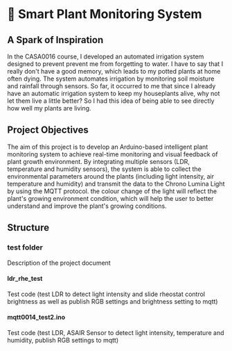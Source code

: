 # 🌱 Smart Plant Monitoring System

## A Spark of Inspiration
In the CASA0016 course, I developed an automated irrigation system designed to prevent prevent me from forgetting to water. I have to say that I really don't have a good memory, which leads to my potted plants at home often dying. The system automates irrigation by monitoring soil moisture and rainfall through sensors.
So far, it occurred to me that since I already have an automatic irrigation system to keep my houseplants alive, why not let them live a little better? So I had this idea of being able to see directly how well my plants are living.

## Project Objectives
The aim of this project is to develop an Arduino-based intelligent plant monitoring system to achieve real-time monitoring and visual feedback of plant growth environment. By integrating multiple sensors (LDR, temperature and humidity sensors), the system is able to collect the environmental parameters around the plants (including light intensity, air temperature and humidity) and transmit the data to the Chrono Lumina Light by using the MQTT protocol. the colour change of the light will reflect the plant's growing environment condition, which will help the user to better understand and improve the plant's growing conditions.

## Structure
### test folder             
Description of the project document  
#### ldr_rhe_test            
Test code (test LDR to detect light intensity and slide rheostat control brightness as well as publish RGB settings and brightness setting to mqtt)  
#### mqtt0014_test2.ino   
Test code (test LDR, ASAIR Sensor to detect light intensity, temperature and humidity, publish RGB settings to mqtt)  
